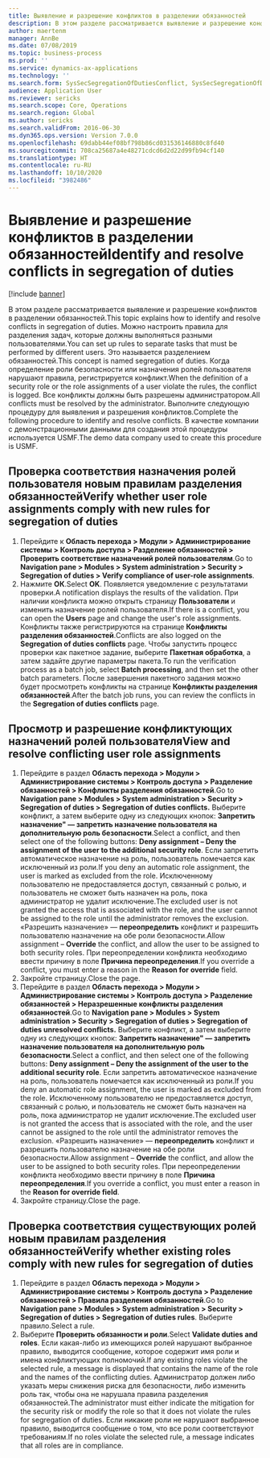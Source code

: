 ```yaml
---
title: Выявление и разрешение конфликтов в разделении обязанностей
description: В этом разделе рассматривается выявление и разрешение конфликтов в разделении обязанностей.
author: maertenm
manager: AnnBe
ms.date: 07/08/2019
ms.topic: business-process
ms.prod: ''
ms.service: dynamics-ax-applications
ms.technology: ''
ms.search.form: SysSecSegregationOfDutiesConflict, SysSecSegregationOfDutiesRule
audience: Application User
ms.reviewer: sericks
ms.search.scope: Core, Operations
ms.search.region: Global
ms.author: sericks
ms.search.validFrom: 2016-06-30
ms.dyn365.ops.version: Version 7.0.0
ms.openlocfilehash: 69dabb44ef08bf798b86cd031536146880c8fd40
ms.sourcegitcommit: 708ca25687a4e48271cdcd6d2d22d99fb94cf140
ms.translationtype: HT
ms.contentlocale: ru-RU
ms.lasthandoff: 10/10/2020
ms.locfileid: "3982486"
---
```

# <a name="identify-and-resolve-conflicts-in-segregation-of-duties"></a><span data-ttu-id="eb9a6-103">Выявление и разрешение конфликтов в разделении обязанностей</span><span class="sxs-lookup"><span data-stu-id="eb9a6-103">Identify and resolve conflicts in segregation of duties</span></span>

[!include [banner](../../includes/banner.md)]

<span data-ttu-id="eb9a6-104">В этом разделе рассматривается выявление и разрешение конфликтов в разделении обязанностей.</span><span class="sxs-lookup"><span data-stu-id="eb9a6-104">This topic explains how to identify and resolve conflicts in segregation of duties.</span></span> <span data-ttu-id="eb9a6-105">Можно настроить правила для разделения задач, которые должны выполняться разными пользователями.</span><span class="sxs-lookup"><span data-stu-id="eb9a6-105">You can set up rules to separate tasks that must be performed by different users.</span></span> <span data-ttu-id="eb9a6-106">Это называется разделением обязанностей.</span><span class="sxs-lookup"><span data-stu-id="eb9a6-106">This concept is named segregation of duties.</span></span> <span data-ttu-id="eb9a6-107">Когда определение роли безопасности или назначения ролей пользователя нарушают правила, регистрируется конфликт.</span><span class="sxs-lookup"><span data-stu-id="eb9a6-107">When the definition of a security role or the role assignments of a user violate the rules, the conflict is logged.</span></span> <span data-ttu-id="eb9a6-108">Все конфликты должны быть разрешены администратором.</span><span class="sxs-lookup"><span data-stu-id="eb9a6-108">All conflicts must be resolved by the administrator.</span></span> <span data-ttu-id="eb9a6-109">Выполните следующую процедуру для выявления и разрешения конфликтов.</span><span class="sxs-lookup"><span data-stu-id="eb9a6-109">Complete the following procedure to identify and resolve conflicts.</span></span> <span data-ttu-id="eb9a6-110">В качестве компании с демонстрационными данными для создания этой процедуры используется USMF.</span><span class="sxs-lookup"><span data-stu-id="eb9a6-110">The demo data company used to create this procedure is USMF.</span></span>


## <a name="verify-whether-user-role-assignments-comply-with-new-rules-for-segregation-of-duties"></a><span data-ttu-id="eb9a6-111">Проверка соответствия назначения ролей пользователя новым правилам разделения обязанностей</span><span class="sxs-lookup"><span data-stu-id="eb9a6-111">Verify whether user role assignments comply with new rules for segregation of duties</span></span>
1. <span data-ttu-id="eb9a6-112">Перейдите к **Область перехода > Модули > Администрирование системы > Контроль доступа > Разделение обязанностей > Проверить соответствие назначений ролей пользователям**.</span><span class="sxs-lookup"><span data-stu-id="eb9a6-112">Go to **Navigation pane > Modules > System administration > Security > Segregation of duties > Verify compliance of user-role assignments**.</span></span>
2. <span data-ttu-id="eb9a6-113">Нажмите **ОК**.</span><span class="sxs-lookup"><span data-stu-id="eb9a6-113">Select **OK**.</span></span> <span data-ttu-id="eb9a6-114">Появляется уведомление с результатами проверки.</span><span class="sxs-lookup"><span data-stu-id="eb9a6-114">A notification displays the results of the validation.</span></span> <span data-ttu-id="eb9a6-115">При наличии конфликта можно открыть страницу **Пользователи** и изменить назначение ролей пользователя.</span><span class="sxs-lookup"><span data-stu-id="eb9a6-115">If there is a conflict, you can open the **Users** page and change the user's role assignments.</span></span> <span data-ttu-id="eb9a6-116">Конфликты также регистрируются на странице **Конфликты разделения обязанностей**.</span><span class="sxs-lookup"><span data-stu-id="eb9a6-116">Conflicts are also logged on the **Segregation of duties conflicts** page.</span></span> <span data-ttu-id="eb9a6-117">Чтобы запустить процесс проверки как пакетное задание, выберите **Пакетная обработка**, а затем задайте другие параметры пакета.</span><span class="sxs-lookup"><span data-stu-id="eb9a6-117">To run the verification process as a batch job, select **Batch processing**, and then set the other batch parameters.</span></span> <span data-ttu-id="eb9a6-118">После завершения пакетного задания можно будет просмотреть конфликты на странице **Конфликты разделения обязанностей**.</span><span class="sxs-lookup"><span data-stu-id="eb9a6-118">After the batch job runs, you can review the conflicts in the **Segregation of duties conflicts** page.</span></span>  

## <a name="view-and-resolve-conflicting-user-role-assignments"></a><span data-ttu-id="eb9a6-119">Просмотр и разрешение конфликтующих назначений ролей пользователя</span><span class="sxs-lookup"><span data-stu-id="eb9a6-119">View and resolve conflicting user role assignments</span></span>
1. <span data-ttu-id="eb9a6-120">Перейдите в раздел **Область перехода > Модули > Администрирование системы > Контроль доступа > Разделение обязанностей > Конфликты разделения обязанностей**.</span><span class="sxs-lookup"><span data-stu-id="eb9a6-120">Go to **Navigation pane > Modules > System administration > Security > Segregation of duties > Segregation of duties conflicts.**</span></span> <span data-ttu-id="eb9a6-121">Выберите конфликт, а затем выберите одну из следующих кнопок: **Запретить назначение" — запретить назначение пользователя на дополнительную роль безопасности**.</span><span class="sxs-lookup"><span data-stu-id="eb9a6-121">Select a conflict, and then select one of the following buttons: **Deny assignment – Deny the assignment of the user to the additional security role**.</span></span> <span data-ttu-id="eb9a6-122">Если запретить автоматическое назначение на роль, пользователь помечается как исключенный из роли.</span><span class="sxs-lookup"><span data-stu-id="eb9a6-122">If you deny an automatic role assignment, the user is marked as excluded from the role.</span></span> <span data-ttu-id="eb9a6-123">Исключенному пользователю не предоставляется доступ, связанный с ролью, и пользователь не сможет быть назначен на роль, пока администратор не удалит исключение.</span><span class="sxs-lookup"><span data-stu-id="eb9a6-123">The excluded user is not granted the access that is associated with the role, and the user cannot be assigned to the role until the administrator removes the exclusion.</span></span> <span data-ttu-id="eb9a6-124">«Разрешить назначение» — **переопределить** конфликт и разрешить пользователю назначение на обе роли безопасности.</span><span class="sxs-lookup"><span data-stu-id="eb9a6-124">Allow assignment – **Override** the conflict, and allow the user to be assigned to both security roles.</span></span> <span data-ttu-id="eb9a6-125">При переопределении конфликта необходимо ввести причину в поле **Причина переопределения**.</span><span class="sxs-lookup"><span data-stu-id="eb9a6-125">If you override a conflict, you must enter a reason in the **Reason for override** field.</span></span>  
2. <span data-ttu-id="eb9a6-126">Закройте страницу.</span><span class="sxs-lookup"><span data-stu-id="eb9a6-126">Close the page.</span></span>
3. <span data-ttu-id="eb9a6-127">Перейдите в раздел **Область перехода > Модули > Администрирование системы > Контроль доступа > Разделение обязанностей > Неразрешенные конфликты разделения обязанностей**.</span><span class="sxs-lookup"><span data-stu-id="eb9a6-127">Go to **Navigation pane > Modules > System administration > Security > Segregation of duties > Segregation of duties unresolved conflicts.**</span></span> <span data-ttu-id="eb9a6-128">Выберите конфликт, а затем выберите одну из следующих кнопок: **Запретить назначение" — запретить назначение пользователя на дополнительную роль безопасности**.</span><span class="sxs-lookup"><span data-stu-id="eb9a6-128">Select a conflict, and then select one of the following buttons: **Deny assignment – Deny the assignment of the user to the additional security role**.</span></span> <span data-ttu-id="eb9a6-129">Если запретить автоматическое назначение на роль, пользователь помечается как исключенный из роли.</span><span class="sxs-lookup"><span data-stu-id="eb9a6-129">If you deny an automatic role assignment, the user is marked as excluded from the role.</span></span> <span data-ttu-id="eb9a6-130">Исключенному пользователю не предоставляется доступ, связанный с ролью, и пользователь не сможет быть назначен на роль, пока администратор не удалит исключение.</span><span class="sxs-lookup"><span data-stu-id="eb9a6-130">The excluded user is not granted the access that is associated with the role, and the user cannot be assigned to the role until the administrator removes the exclusion.</span></span> <span data-ttu-id="eb9a6-131">«Разрешить назначение» — **переопределить** конфликт и разрешить пользователю назначение на обе роли безопасности.</span><span class="sxs-lookup"><span data-stu-id="eb9a6-131">Allow assignment – **Override** the conflict, and allow the user to be assigned to both security roles.</span></span> <span data-ttu-id="eb9a6-132">При переопределении конфликта необходимо ввести причину в поле **Причина переопределения**.</span><span class="sxs-lookup"><span data-stu-id="eb9a6-132">If you override a conflict, you must enter a reason in the **Reason for override field**.</span></span>    
4. <span data-ttu-id="eb9a6-133">Закройте страницу.</span><span class="sxs-lookup"><span data-stu-id="eb9a6-133">Close the page.</span></span>

## <a name="verify-whether-existing-roles-comply-with-new-rules-for-segregation-of-duties"></a><span data-ttu-id="eb9a6-134">Проверка соответствия существующих ролей новым правилам разделения обязанностей</span><span class="sxs-lookup"><span data-stu-id="eb9a6-134">Verify whether existing roles comply with new rules for segregation of duties</span></span>
1. <span data-ttu-id="eb9a6-135">Перейдите в раздел **Область перехода > Модули > Администрирование системы > Контроль доступа > Разделение обязанностей > Правила разделения обязанностей**.</span><span class="sxs-lookup"><span data-stu-id="eb9a6-135">Go to **Navigation pane > Modules > System administration > Security > Segregation of duties > Segregation of duties rules**.</span></span> <span data-ttu-id="eb9a6-136">Выберите правило.</span><span class="sxs-lookup"><span data-stu-id="eb9a6-136">Select a rule.</span></span>  
2. <span data-ttu-id="eb9a6-137">Выберите **Проверить обязанности и роли**.</span><span class="sxs-lookup"><span data-stu-id="eb9a6-137">Select **Validate duties and roles**.</span></span> <span data-ttu-id="eb9a6-138">Если какая-либо из имеющихся ролей нарушают выбранное правило, выводится сообщение, которое содержит имя роли и имена конфликтующих полномочий.</span><span class="sxs-lookup"><span data-stu-id="eb9a6-138">If any existing roles violate the selected rule, a message is displayed that contains the name of the role and the names of the conflicting duties.</span></span> <span data-ttu-id="eb9a6-139">Администратор должен либо указать меры снижения риска для безопасности, либо изменить роль так, чтобы она не нарушала правила разделения обязанностей.</span><span class="sxs-lookup"><span data-stu-id="eb9a6-139">The administrator must either indicate the mitigation for the security risk or modify the role so that it does not violate the rules for segregation of duties.</span></span> <span data-ttu-id="eb9a6-140">Если никакие роли не нарушают выбранное правило, выводится сообщение о том, что все роли соответствуют требованиям.</span><span class="sxs-lookup"><span data-stu-id="eb9a6-140">If no roles violate the selected rule, a message indicates that all roles are in compliance.</span></span>  

